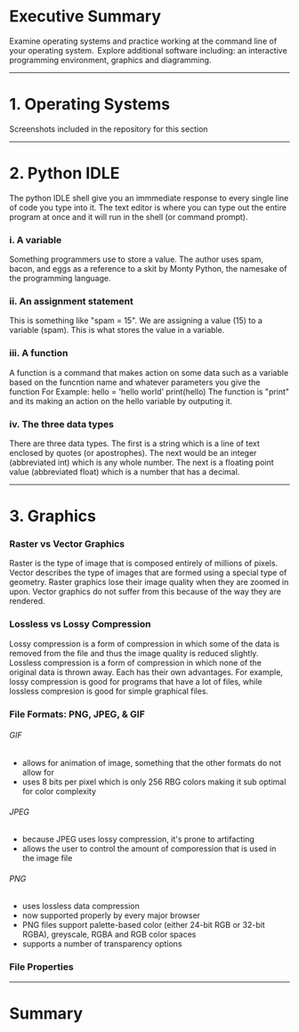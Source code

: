 # Executive Summary
Examine operating systems and practice working at the command line of your operating system. 
Explore additional software including: an interactive programming environment, graphics and diagramming.  
___

# 1. Operating Systems
Screenshots included in the repository for this section
___

# 2. Python IDLE
The python IDLE shell give you an immmediate response to every single line of code you type into it. The text editor is where you can type out the entire program at once and it will run in the shell (or command prompt).
### i. A variable
Something programmers use to store a value. The author uses spam, bacon, and eggs as a reference to a skit by Monty Python, the namesake of the programming language.
### ii. An assignment statement
This is something like "spam = 15". We are assigning a value (15) to a variable (spam). This is what stores the value in a variable.
### iii. A function
A function is a command that makes action on some data such as a variable based on the funcntion name and whatever parameters you give the function
For Example:
  hello = 'hello world'
  print(hello)
The function is "print" and its making an action on the hello variable by outputing it.
### iv. The three data types
There are three data types. The first is a string which is a line of text enclosed by quotes (or apostrophes). The next would be an integer (abbreviated int) which is any whole number. The next is a floating point value (abbreviated float) which is a number that has a decimal.
___

# 3. Graphics
### Raster vs Vector Graphics
Raster is the type of image that is composed entirely of millions of pixels. Vector describes the type of images that are formed using a special type of geometry. Raster graphics lose their image quality when they are zoomed in upon. Vector graphics do not suffer from this because of the way they are rendered.
### Lossless vs Lossy Compression
Lossy compression is a form of compression in which some of the data is removed from the file and thus the image quality is reduced slightly. Lossless compression is a form of compression in which none of the original data is thrown away. Each has their own advantages. For example, lossy compression is good for programs that have a lot of files, while lossless compresion is good for simple graphical files.
### File Formats: PNG, JPEG, & GIF
###### GIF
<ul>
  <li>allows for animation of image, something that the other formats do not allow for</li>
  <li>uses 8 bits per pixel which is only 256 RBG colors making it sub optimal for color complexity</li>
</ul>

###### JPEG
<ul>
  <li>because JPEG uses lossy compression, it's prone to artifacting</li>
  <li>allows the user to control the amount of comporession that is used in the image file</li>
</ul>

###### PNG
<ul>
  <li>uses lossless data compression</li>
  <li>now supported properly by every major browser</li>
  <li>PNG files support palette-based color (either 24-bit RGB or 32-bit RGBA), greyscale, RGBA and RGB color spaces</li>
  <li>supports a number of transparency options</li>
</ul>

### File Properties

___
# Summary
